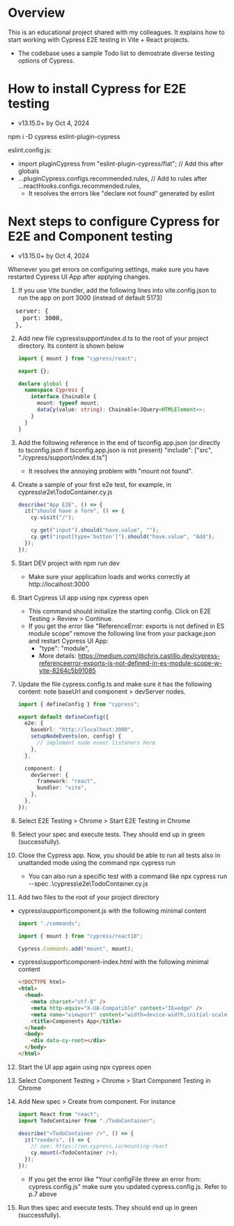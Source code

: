 # Overview

This is an educational project shared with my colleagues. It explains how to start working with Cypress E2E testing in Vite + React projects.

- The codebase uses a sample Todo list to demostrate diverse testing options of Cypress.

# How to install Cypress for E2E testing

- v13.15.0+ by Oct 4, 2024

npm i -D cypress eslint-plugin-cypress

eslint.config.js:

- import pluginCypress from "eslint-plugin-cypress/flat"; // Add this after globals
- ...pluginCypress.configs.recommended.rules, // Add to rules after ...reactHooks.configs.recommended.rules,
  - It resolves the errors like "declare not found" generated by eslint

# Next steps to configure Cypress for E2E and Component testing

- v13.15.0+ by Oct 4, 2024

Whenever you get errors on configuring settings, make sure you have restarted Cypress UI App after applying changes.

1. If you use Vite bundler, add the following lines into vite.config.json to run the app on port 3000 (instead of default 5173)
<pre>
  server: {
    port: 3000,
  },
</pre>

2. Add new file cypress\support\index.d.ts to the root of your project directory. Its content is shown below

   ```typescript
   import { mount } from "cypress/react";

   export {};

   declare global {
     namespace Cypress {
       interface Chainable {
         mount: typeof mount;
         dataCy(value: string): Chainable<JQuery<HTMLElement>>;
       }
     }
   }
   ```

3. Add the following reference in the end of tsconfig.app.json (or directly to tsconfig.json if tsconfig.app.json is not present)
   "include": ["src", "./cypress/support/index.d.ts"]

   - It resolves the annoying problem with "mount not found".

4. Create a sample of your first e2e test, for example, in cypress\e2e\TodoContainer.cy.js

   ```js
   describe("App E2E", () => {
     it("should have a form", () => {
       cy.visit("/");

       cy.get("input").should("have.value", "");
       cy.get("input[type='button']").should("have.value", "Add");
     });
   });
   ```

5. Start DEV project with
   npm run dev

   - Make sure your application loads and works correctly at http://localhost:3000

6. Start Cypress UI app using
   npx cypress open

   - This command should initialize the starting config. Click on E2E Testing > Review > Continue.
   - If you get the error like "ReferenceError: exports is not defined in ES module scope" remove the following line from your package.json
     and restart Cypress UI App:
     - "type": "module",
     - More details: https://medium.com/@chris.castillo.dev/cypress-referenceerror-exports-is-not-defined-in-es-module-scope-w-vite-8264c5b91085

7. Update the file cypress.config.ts and make sure it has the following content: note baseUrl and component > devServer nodes.

   ```typescript
   import { defineConfig } from "cypress";

   export default defineConfig({
     e2e: {
       baseUrl: "http://localhost:3000",
       setupNodeEvents(on, config) {
         // implement node event listeners here
       },
     },

     component: {
       devServer: {
         framework: "react",
         bundler: "vite",
       },
     },
   });
   ```

8. Select E2E Testing > Chrome > Start E2E Testing in Chrome

9. Select your spec and execute tests. They should end up in green (successfully).

10. Close the Cypress app. Now, you should be able to run all tests also in unattanded mode using the command
    npx cypress run

    - You can also run a specific test with a command like
      npx cypress run --spec .\cypress\e2e\TodoContainer.cy.js

11. Add two files to the root of your project directory

- cypress\support\component.js with the following minimal content

  ```js
  import "./commands";

  import { mount } from "cypress/react18";

  Cypress.Commands.add("mount", mount);
  ```

- cypress\support\component-index.html with the following minimal content
  ```html
  <!DOCTYPE html>
  <html>
    <head>
      <meta charset="utf-8" />
      <meta http-equiv="X-UA-Compatible" content="IE=edge" />
      <meta name="viewport" content="width=device-width,initial-scale=1.0" />
      <title>Components App</title>
    </head>
    <body>
      <div data-cy-root></div>
    </body>
  </html>
  ```

12. Start the UI app again using
    npx cypress open

13. Select Component Testing > Chrome > Start Component Testing in Chrome

14. Add New spec > Create from component. For instance

    ```typescript
    import React from "react";
    import TodoContainer from "./TodoContainer";

    describe("<TodoContainer />", () => {
      it("renders", () => {
        // see: https://on.cypress.io/mounting-react
        cy.mount(<TodoContainer />);
      });
    });
    ```

    - If you get the error like "Your configFile threw an error from: cypress.config.js" make sure you updated cypress.config.js. Refer to p.7 above

15. Run thes spec and execute tests. They should end up in green (successfully).
